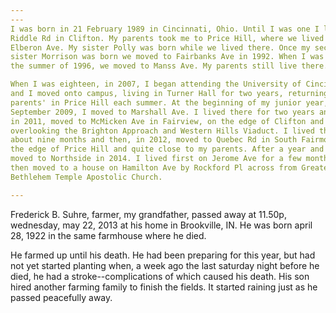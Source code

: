 ```yaml
---
---
I was born in 21 February 1989 in Cincinnati, Ohio. Until I was one I lived on
Riddle Rd in Clifton. My parents took me to Price Hill, where we lived first on
Elberon Ave. My sister Polly was born while we lived there. Once my second
sister Morrison was born we moved to Fairbanks Ave in 1992. When I was seven, in
the summer of 1996, we moved to Manss Ave. My parents still live there.

When I was eighteen, in 2007, I began attending the University of Cincinnati,
and I moved onto campus, living in Turner Hall for two years, returning to my
parents' in Price Hill each summer. At the beginning of my junior year,
September 2009, I moved to Marshall Ave. I lived there for two years and then,
in 2011, moved to McMicken Ave in Fairview, on the edge of Clifton and
overlooking the Brighton Approach and Western Hills Viaduct. I lived there for
about nine months and then, in 2012, moved to Quebec Rd in South Fairmount on
the edge of Price Hill and quite close to my parents. After a year and a half I
moved to Northside in 2014. I lived first on Jerome Ave for a few months and
then moved to a house on Hamilton Ave by Rockford Pl across from Greater
Bethlehem Temple Apostolic Church.

---
```


Frederick B. Suhre, farmer, my grandfather, passed away at 11.50p, wednesday,
may 22, 2013 at his home in Brookville, IN. He was born april 28, 1922 in the
same farmhouse where he died.

He farmed up until his death. He had been preparing for this year, but had not
yet started planting when, a week ago the last saturday night before he died, he
had a stroke--complications of which caused his death. His son hired another
farming family to finish the fields. It started raining just as he passed
peacefully away.

